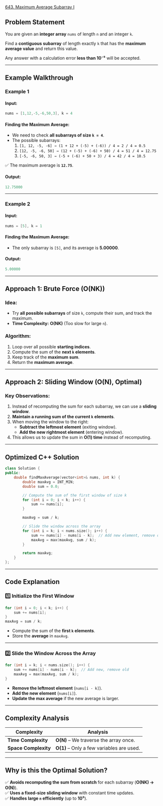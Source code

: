 [643. Maximum Average Subarray I](https://leetcode.com/problems/maximum-average-subarray-i/description/?envType=study-plan-v2&envId=leetcode-75)


## **Problem Statement**  
You are given an **integer array** `nums` of length `n` and an integer `k`.  

Find a **contiguous subarray** of length exactly `k` that has the **maximum average value** and return this value.  

Any answer with a calculation error **less than 10⁻⁵** will be accepted.  

---

## **Example Walkthrough**
### **Example 1**  
#### **Input:**  
```cpp
nums = [1,12,-5,-6,50,3], k = 4
```
#### **Finding the Maximum Average:**
- We need to check **all subarrays of size `k = 4`**.
- The possible subarrays:
  1. `[1, 12, -5, -6] → (1 + 12 + (-5) + (-6)) / 4 = 2 / 4 = 0.5`
  2. `[12, -5, -6, 50] → (12 + (-5) + (-6) + 50) / 4 = 51 / 4 = 12.75`
  3. `[-5, -6, 50, 3] → (-5 + (-6) + 50 + 3) / 4 = 42 / 4 = 10.5`

✅ The maximum average is **`12.75`**.

#### **Output:**  
```cpp
12.75000
```

---

### **Example 2**  
#### **Input:**  
```cpp
nums = [5], k = 1
```
#### **Finding the Maximum Average:**
- The only subarray is `[5]`, and its average is **5.00000**.

#### **Output:**  
```cpp
5.00000
```

---

## **Approach 1: Brute Force (O(NK))**
### **Idea:**
- Try **all possible subarrays** of size `k`, compute their sum, and track the maximum.
- **Time Complexity:** **O(NK)** (Too slow for large `n`).

### **Algorithm:**
1. Loop over all possible **starting indices**.
2. Compute the sum of the **next `k` elements**.
3. Keep track of the **maximum sum**.
4. Return the **maximum average**.

---

## **Approach 2: Sliding Window (O(N), Optimal)**
### **Key Observations:**
1. Instead of recomputing the sum for each subarray, we can use a **sliding window**.
2. **Maintain a running sum of the current `k` elements**.
3. When moving the window to the right:
   - **Subtract the leftmost element** (exiting window).
   - **Add the new rightmost element** (entering window).
4. This allows us to update the sum in **O(1) time** instead of recomputing.

---

## **Optimized C++ Solution**
```cpp
class Solution {
public:
    double findMaxAverage(vector<int>& nums, int k) {
        double maxAvg = INT_MIN;
        double sum = 0.0;

        // Compute the sum of the first window of size k
        for (int i = 0; i < k; i++) {
            sum += nums[i];
        }

        maxAvg = sum / k;

        // Slide the window across the array
        for (int i = k; i < nums.size(); i++) {
            sum += nums[i] - nums[i - k];  // Add new element, remove old
            maxAvg = max(maxAvg, sum / k);
        }

        return maxAvg;
    }
};
```

---

## **Code Explanation**
### **1️⃣ Initialize the First Window**
```cpp
for (int i = 0; i < k; i++) {
    sum += nums[i];
}
maxAvg = sum / k;
```
- Compute the sum of the **first `k` elements**.
- Store the **average** in `maxAvg`.

---

### **2️⃣ Slide the Window Across the Array**
```cpp
for (int i = k; i < nums.size(); i++) {
    sum += nums[i] - nums[i - k];  // Add new, remove old
    maxAvg = max(maxAvg, sum / k);
}
```
- **Remove the leftmost element** (`nums[i - k]`).
- **Add the new element** (`nums[i]`).
- **Update the max average** if the new average is larger.

---

## **Complexity Analysis**
| Complexity | Analysis |
|------------|----------|
| **Time Complexity** | **O(N)** – We traverse the array once. |
| **Space Complexity** | **O(1)** – Only a few variables are used. |

---

## **Why is this the Optimal Solution?**
✅ **Avoids recomputing the sum from scratch** for each subarray (**O(NK) → O(N)**).  
✅ **Uses a fixed-size sliding window** with constant time updates.  
✅ **Handles large `n` efficiently** (up to **10⁵**).  

